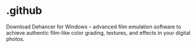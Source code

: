 # .github
Download Dehancer for Windows – advanced film emulation software to achieve authentic film-like color grading, textures, and effects in your digital photos.
